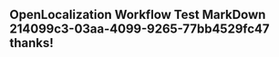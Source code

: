 <properties
ms.topic="hero-topic"
ms.test1="hero-topic"
ms.test2="test"/>

## OpenLocalization Workflow Test MarkDown 214099c3-03aa-4099-9265-77bb4529fc47 thanks!
